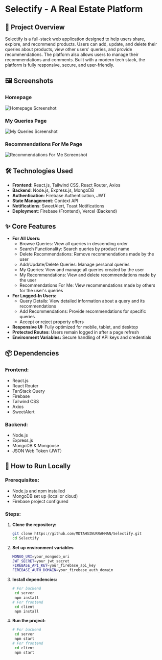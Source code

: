 # Selectify - A Real Estate Platform

## 📌 Project Overview
Selectify is a full-stack web application designed to help users share, explore, and recommend products. Users can add, update, and delete their queries about products, view other users' queries, and provide recommendations. The platform also allows users to manage their recommendations and comments. Built with a modern tech stack, the platform is fully responsive, secure, and user-friendly.

## 🖼 Screenshots
### Homepage
![Homepage Screenshot](https://i.ibb.co/mF4nCg1c/selectify-home.png)

### My Queries Page
![My Queries Screenshot](https://i.ibb.co/sdzy3G5c/selectify-my-Queries.png)

### Recommendations For Me Page
![Recommendations For Me Screenshot](https://i.ibb.co/gbXBddyy/selectify-recommendations.png)

## 🛠 Technologies Used
- **Frontend**: React.js, Tailwind CSS, React Router, Axios
- **Backend**: Node.js, Express.js, MongoDB
- **Authentication**: Firebase Authentication, JWT
- **State Management**: Context API
- **Notifications**: SweetAlert, Toast Notifications
- **Deployment**: Firebase (Frontend), Vercel (Backend)

## ✨ Core Features
- **For All Users:**
  - Browse Queries: View all queries in descending order
  - Search Functionality: Search queries by product name
  - Delete Recommendations: Remove recommendations made by the user
  - Add/Update/Delete Queries: Manage personal queries
  - My Queries: View and manage all queries created by the user
  - My Recommendations: View and delete recommendations made by the user
  - Recommendations For Me: View recommendations made by others for the user's queries
- **For Logged-In Users:**
  - Query Details: View detailed information about a query and its recommendations
  - Add Recommendations: Provide recommendations for specific queries
  - Accept or reject property offers
- **Responsive UI:** Fully optimized for mobile, tablet, and desktop
- **Protected Routes:** Users remain logged in after a page refresh
- **Environment Variables:** Secure handling of API keys and credentials

## 📦 Dependencies
### Frontend:
- React.js
- React Router
- TanStack Query
- Firebase
- Tailwind CSS
- Axios
- SweetAlert

### Backend:
- Node.js
- Express.js
- MongoDB & Mongoose
- JSON Web Token (JWT)

## 🚀 How to Run Locally
### Prerequisites:
- Node.js and npm installed
- MongoDB set up (local or cloud)
- Firebase project configured

### Steps:
1. **Clone the repository:**
   ```sh
   git clone https://github.com/MDTAHSINURRAHMAN/Selectify.git
   cd Selectify
2. **Set up environment variables**
   ```sh
   MONGO_URI=your_mongodb_uri
   JWT_SECRET=your_jwt_secret
   FIREBASE_API_KEY=your_firebase_api_key
   FIREBASE_AUTH_DOMAIN=your_firebase_auth_domain
3. **Install dependencies:**
   ```sh
   # For backend
    cd server
    npm install
   # For frontend
    cd client
    npm install
1. **Run the project:**
   ```sh
   # For backend
    cd server
    npm start
   # For frontend
    cd client
    npm start

